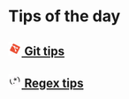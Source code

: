 # Tips of the day

## [<img src="images/git-party.gif" height="24" /> Git tips](git.md)
## [<img src="images/regex-party.gif" height="24" /> Regex tips](regex.md)
